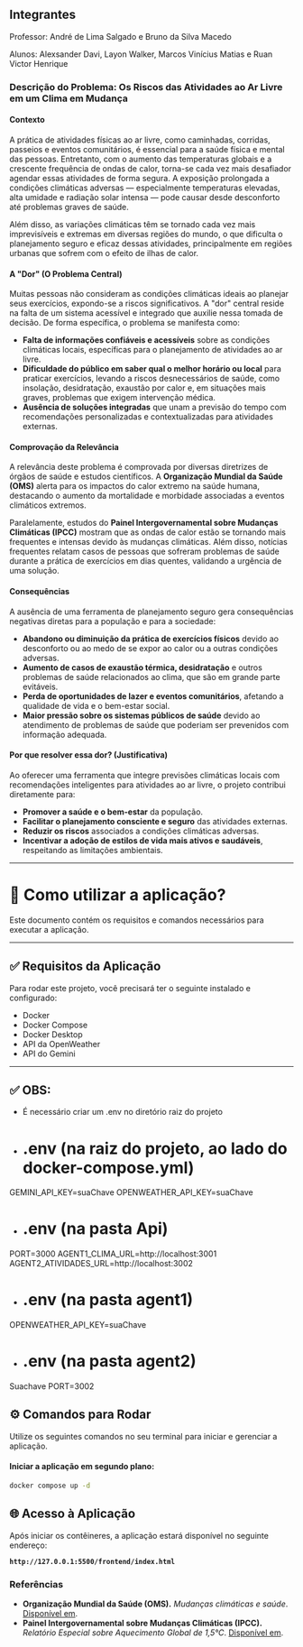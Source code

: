 ## Integrantes
Professor: André de Lima Salgado e Bruno da Silva Macedo

Alunos: Alexsander Davi, Layon Walker, Marcos Vinícius Matias e Ruan Victor Henrique

### Descrição do Problema: Os Riscos das Atividades ao Ar Livre em um Clima em Mudança

#### Contexto

A prática de atividades físicas ao ar livre, como caminhadas, corridas, passeios e eventos comunitários, é essencial para a saúde física e mental das pessoas. Entretanto, com o aumento das temperaturas globais e a crescente frequência de ondas de calor, torna-se cada vez mais desafiador agendar essas atividades de forma segura. A exposição prolongada a condições climáticas adversas — especialmente temperaturas elevadas, alta umidade e radiação solar intensa — pode causar desde desconforto até problemas graves de saúde.

Além disso, as variações climáticas têm se tornado cada vez mais imprevisíveis e extremas em diversas regiões do mundo, o que dificulta o planejamento seguro e eficaz dessas atividades, principalmente em regiões urbanas que sofrem com o efeito de ilhas de calor.

#### A "Dor" (O Problema Central)

Muitas pessoas não consideram as condições climáticas ideais ao planejar seus exercícios, expondo-se a riscos significativos. A "dor" central reside na falta de um sistema acessível e integrado que auxilie nessa tomada de decisão. De forma específica, o problema se manifesta como:

* **Falta de informações confiáveis e acessíveis** sobre as condições climáticas locais, específicas para o planejamento de atividades ao ar livre.
* **Dificuldade do público em saber qual o melhor horário ou local** para praticar exercícios, levando a riscos desnecessários de saúde, como insolação, desidratação, exaustão por calor e, em situações mais graves, problemas que exigem intervenção médica.
* **Ausência de soluções integradas** que unam a previsão do tempo com recomendações personalizadas e contextualizadas para atividades externas.

#### Comprovação da Relevância

A relevância deste problema é comprovada por diversas diretrizes de órgãos de saúde e estudos científicos. A **Organização Mundial da Saúde (OMS)** alerta para os impactos do calor extremo na saúde humana, destacando o aumento da mortalidade e morbidade associadas a eventos climáticos extremos.

Paralelamente, estudos do **Painel Intergovernamental sobre Mudanças Climáticas (IPCC)** mostram que as ondas de calor estão se tornando mais frequentes e intensas devido às mudanças climáticas. Além disso, notícias frequentes relatam casos de pessoas que sofreram problemas de saúde durante a prática de exercícios em dias quentes, validando a urgência de uma solução.

#### Consequências

A ausência de uma ferramenta de planejamento seguro gera consequências negativas diretas para a população e para a sociedade:

* **Abandono ou diminuição da prática de exercícios físicos** devido ao desconforto ou ao medo de se expor ao calor ou a outras condições adversas.
* **Aumento de casos de exaustão térmica, desidratação** e outros problemas de saúde relacionados ao clima, que são em grande parte evitáveis.
* **Perda de oportunidades de lazer e eventos comunitários**, afetando a qualidade de vida e o bem-estar social.
* **Maior pressão sobre os sistemas públicos de saúde** devido ao atendimento de problemas de saúde que poderiam ser prevenidos com informação adequada.

#### Por que resolver essa dor? (Justificativa)

Ao oferecer uma ferramenta que integre previsões climáticas locais com recomendações inteligentes para atividades ao ar livre, o projeto contribui diretamente para:

* **Promover a saúde e o bem-estar** da população.
* **Facilitar o planejamento consciente e seguro** das atividades externas.
* **Reduzir os riscos** associados a condições climáticas adversas.
* **Incentivar a adoção de estilos de vida mais ativos e saudáveis**, respeitando as limitações ambientais.

---
# 🚀 Como utilizar a aplicação?

Este documento contém os requisitos e comandos necessários para executar a aplicação.

---

## ✅ Requisitos da Aplicação

Para rodar este projeto, você precisará ter o seguinte instalado e configurado:

* Docker
* Docker Compose
* Docker Desktop
* API da OpenWeather
* API do Gemini

---

## ✅ OBS:
* É necessário criar um .env no diretório raiz do projeto 

* # .env (na raiz do projeto, ao lado do docker-compose.yml)
GEMINI_API_KEY=suaChave
OPENWEATHER_API_KEY=suaChave

* # .env (na pasta Api)
PORT=3000
AGENT1_CLIMA_URL=http://localhost:3001
AGENT2_ATIVIDADES_URL=http://localhost:3002

* # .env (na pasta agent1)
OPENWEATHER_API_KEY=suaChave

* # .env (na pasta agent2)
Suachave
PORT=3002

## ⚙️ Comandos para Rodar

Utilize os seguintes comandos no seu terminal para iniciar e gerenciar a aplicação.

#### Iniciar a aplicação em segundo plano:
```bash
docker compose up -d
```

## 🌐 Acesso à Aplicação

Após iniciar os contêineres, a aplicação estará disponível no seguinte endereço:

**`http://127.0.0.1:5500/frontend/index.html`**


### Referências

* **Organização Mundial da Saúde (OMS).** *Mudanças climáticas e saúde*. [Disponível em](https://www.who.int/news-room/fact-sheets/detail/climate-change-and-health).
* **Painel Intergovernamental sobre Mudanças Climáticas (IPCC).** *Relatório Especial sobre Aquecimento Global de 1,5°C*. [Disponível em](https://www.ipcc.ch/sr15/).
